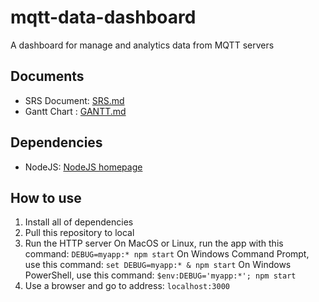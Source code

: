 # mqtt-data-dashboard

A dashboard for manage and analytics data from MQTT servers

## Documents

* SRS Document: [SRS.md](/SRS.md)
* Gantt Chart : [GANTT.md](/GANTT.md)

## Dependencies

* NodeJS: [NodeJS homepage](https://nodejs.org)

## How to use

1. Install all of dependencies
2. Pull this repository to local
3. Run the HTTP server
  On MacOS or Linux, run the app with this command: `DEBUG=myapp:* npm start`
  On Windows Command Prompt, use this command: `set DEBUG=myapp:* & npm start`
  On Windows PowerShell, use this command: `$env:DEBUG='myapp:*'; npm start`
4. Use a browser and go to address:
  `localhost:3000`
